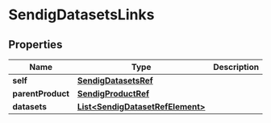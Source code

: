 

# SendigDatasetsLinks

## Properties

Name | Type | Description | Notes
------------ | ------------- | ------------- | -------------
**self** | [**SendigDatasetsRef**](SendigDatasetsRef.md) |  |  [optional]
**parentProduct** | [**SendigProductRef**](SendigProductRef.md) |  |  [optional]
**datasets** | [**List&lt;SendigDatasetRefElement&gt;**](SendigDatasetRefElement.md) |  |  [optional]




